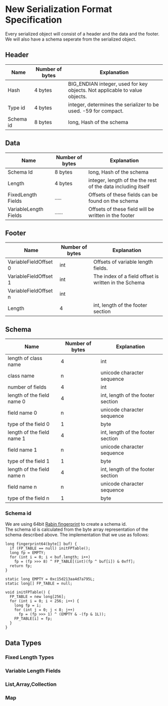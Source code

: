 # New Serialization Format Specification

Every serialized object will consist of a header and the data and the footer.
We will also have a schema seperate from the serialized object. 

## Header 

| Name      | Number of bytes | Explanation                                                                |
|-----------|-----------------|----------------------------------------------------------------------------|
| Hash      | 4 bytes         | BIG_ENDIAN integer, used for key objects. Not applicable to value objects. |
| Type id   | 4 bytes         | integer, determines the serializer to be used. -59 for compact.            |
| Schema id | 8 bytes         | long,  Hash of the schema                                                  |

## Data

| Name                  | Number of bytes | Explanation                                                    |
|-----------------------|-----------------|----------------------------------------------------------------|
| Schema Id             | 8 bytes         | long, Hash of the schema                                       |
| Length                | 4 bytes         | integer, length of the the rest of the data including itself   |
| FixedLength Fields    | .....           | Offsets of these fields can be found on the schema             |
| VariableLength Fields | ......          | Offsets of these field will be written in the footer           |

## Footer

| Name                   | Number of bytes | Explanation                                          |
|------------------------|-----------------|------------------------------------------------------|
| VariableFieldOffset 0  | int             | Offsets of variable length fields.                   |
| VariableFieldOffset 1  | int             | The index of a field offset is written in the Schema |
| VariableFieldOffset n  | int             |                                                      |
| Length                 | 4               | int, length of the footer section                    |

## Schema

| Name                       | Number of bytes | Explanation                       |
|----------------------------|-----------------|-----------------------------------|
| length of class name       | 4               | int                               |
| class name                 | n               | unicode character sequence        |
| number of fields           | 4               | int                               |
| length of the field name 0 | 4               | int, length of the footer section |
| field name 0               | n               | unicode character sequence        |
| type of the field 0        | 1               | byte                              |
| length of the field name 1 | 4               | int, length of the footer section |
| field name 1               | n               | unicode character sequence        |
| type of the field 1        | 1               | byte                              |
| length of the field name n | 4               | int, length of the footer section |
| field name n               | n               | unicode character sequence        |
| type of the field n        | 1               | byte                              |

### Schema id 
We are using 64bit [Rabin fingerprint](https://en.wikipedia.org/wiki/Rabin_fingerprint) to create a schema id.  
The schema id is calculated from the byte array representation of the schema described above.
The implementation that we use as follows:

```
long fingerprint64(byte[] buf) {
  if (FP_TABLE == null) initFPTable();
  long fp = EMPTY;
  for (int i = 0; i < buf.length; i++)
    fp = (fp >>> 8) ^ FP_TABLE[(int)(fp ^ buf[i]) & 0xff];
  return fp;
}

static long EMPTY = 0xc15d213aa4d7a795L;
static long[] FP_TABLE = null;

void initFPTable() {
  FP_TABLE = new long[256];
  for (int i = 0; i < 256; i++) {
    long fp = i;
    for (int j = 0; j < 8; j++)
      fp = (fp >>> 1) ^ (EMPTY & -(fp & 1L));
    FP_TABLE[i] = fp;
  }
}
```

## Data Types

### Fixed Length Types

### Variable Length Fields

### List,Array,Collection

### Map 